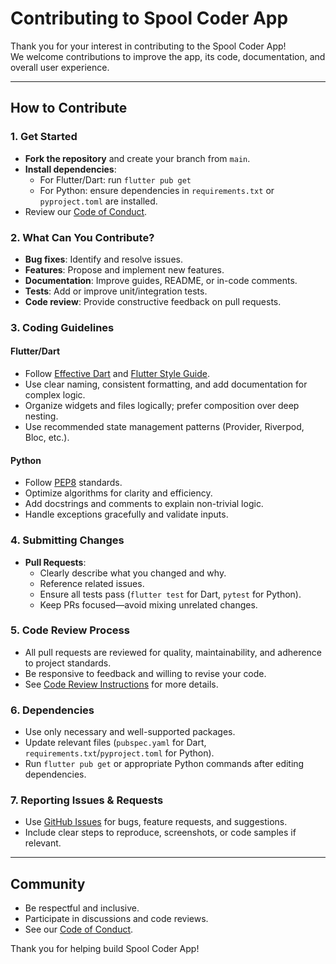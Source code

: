 # Contributing to Spool Coder App

Thank you for your interest in contributing to the Spool Coder App!  
We welcome contributions to improve the app, its code, documentation, and overall user experience.

---

## How to Contribute

### 1. Get Started

- **Fork the repository** and create your branch from `main`.
- **Install dependencies**:  
  - For Flutter/Dart: run `flutter pub get`
  - For Python: ensure dependencies in `requirements.txt` or `pyproject.toml` are installed.
- Review our [Code of Conduct](CODE_OF_CONDUCT.md).

### 2. What Can You Contribute?

- **Bug fixes**: Identify and resolve issues.
- **Features**: Propose and implement new features.
- **Documentation**: Improve guides, README, or in-code comments.
- **Tests**: Add or improve unit/integration tests.
- **Code review**: Provide constructive feedback on pull requests.

### 3. Coding Guidelines

#### Flutter/Dart

- Follow [Effective Dart](https://dart.dev/guides/language/effective-dart) and [Flutter Style Guide](https://docs.flutter.dev/development/ui/advanced/style).
- Use clear naming, consistent formatting, and add documentation for complex logic.
- Organize widgets and files logically; prefer composition over deep nesting.
- Use recommended state management patterns (Provider, Riverpod, Bloc, etc.).

#### Python

- Follow [PEP8](https://peps.python.org/pep-0008/) standards.
- Optimize algorithms for clarity and efficiency.
- Add docstrings and comments to explain non-trivial logic.
- Handle exceptions gracefully and validate inputs.

### 4. Submitting Changes

- **Pull Requests**:
  - Clearly describe what you changed and why.
  - Reference related issues.
  - Ensure all tests pass (`flutter test` for Dart, `pytest` for Python).
  - Keep PRs focused—avoid mixing unrelated changes.

### 5. Code Review Process

- All pull requests are reviewed for quality, maintainability, and adherence to project standards.
- Be responsive to feedback and willing to revise your code.
- See [Code Review Instructions](.github/copilot-instructions.md) for more details.

### 6. Dependencies

- Use only necessary and well-supported packages.
- Update relevant files (`pubspec.yaml` for Dart, `requirements.txt`/`pyproject.toml` for Python).
- Run `flutter pub get` or appropriate Python commands after editing dependencies.

### 7. Reporting Issues & Requests

- Use [GitHub Issues](https://github.com/Cascalio-Studio/spool-coder-app/issues) for bugs, feature requests, and suggestions.
- Include clear steps to reproduce, screenshots, or code samples if relevant.

---

## Community

- Be respectful and inclusive.
- Participate in discussions and code reviews.
- See our [Code of Conduct](CODE_OF_CONDUCT.md).

Thank you for helping build Spool Coder App!
